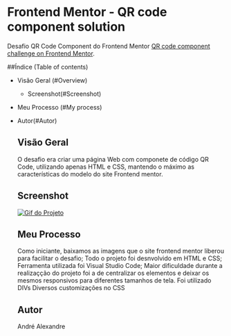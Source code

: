 # Frontend Mentor - QR code component solution

Desafio QR Code Component do Frontend Mentor [QR code component challenge on Frontend Mentor](https://www.frontendmentor.io/challenges/qr-code-component-iux_sIO_H).

##Índice (Table of contents)
- Visão Geral (#Overview)
  - Screenshot(#Screenshot)
- Meu Processo (#My process)
- Autor(#Autor)

  ## Visão Geral
  O desafio era criar uma página Web com componete de código QR Code, utilizando apenas HTML e CSS, mantendo o máximo as características do modelo do site Frontend mentor.

  ## Screenshot
  <a href="https://andredantasti.github.io/qrcodedesafio" target="_blank"> <img src="./images/animacaoqrcode.gif" alt="Gif do Projeto"></a>

  ## Meu Processo
  Como iniciante, baixamos as imagens que o site frontend mentor liberou para facilitar o desafio;
  Todo o projeto foi desnvolvido em HTML e CSS;
  Ferramenta utilizada foi Visual Studio Code;
  Maior dificuldade durante a realizaçção do projeto foi a de centralizar os elementos e deixar os mesmos responsivos para diferentes tamanhos de tela.
  Foi utilizado DIVs
  Diversos customizações no CSS

  ## Autor
  André Alexandre